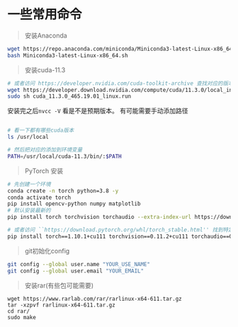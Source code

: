 # 一些常用命令

> 安装Anaconda

```bash
wget https://repo.anaconda.com/miniconda/Miniconda3-latest-Linux-x86_64.sh
bash Miniconda3-latest-Linux-x86_64.sh

```

> 安装cuda-11.3
```bash
# 或者访问 https://developer.nvidia.com/cuda-toolkit-archive 查找对应的版本
wget https://developer.download.nvidia.com/compute/cuda/11.3.0/local_installers/cuda_11.3.0_465.19.01_linux.run
sudo sh cuda_11.3.0_465.19.01_linux.run
```
安装完之后`nvcc -V` 看是不是预期版本。
有可能需要手动添加路径
```bash

# 看一下都有哪些cuda版本
ls /usr/local

# 然后把对应的添加到环境变量
PATH=/usr/local/cuda-11.3/bin/:$PATH

```

> PyTorch 安装
```bash
# 先创建一个环境
conda create -n torch python=3.8 -y
conda activate torch
pip install opencv-python numpy matplotlib
# 默认安装最新的
pip install torch torchvision torchaudio --extra-index-url https://download.pytorch.org/whl/cu113

# 或者访问 ``https://download.pytorch.org/whl/torch_stable.html'' 找到特定的版本，例如
pip install torch==1.10.1+cu111 torchvision==0.11.2+cu111 torchaudio==0.10.1 -f https://download.pytorch.org/whl/torch_stable.html

```

> git初始化config

```bash
git config --global user.name "YOUR_USE_NAME"
git config --global user.email "YOUR_EMAIL"
```

> 安装rar(有些包可能需要)
```
wget https://www.rarlab.com/rar/rarlinux-x64-611.tar.gz
tar -xzpvf rarlinux-x64-611.tar.gz
cd rar/
sudo make
```